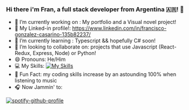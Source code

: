 ### Hi there i'm Fran, a full stack developer from Argentina 🇦🇷! 👋



- 🔭 I’m currently working on : My portfolio and a Visual novel project!
- 💼 My Linked-in profile!: https://www.linkedin.com/in/francisco-gonzalez-casarino-135b82237/
- 🌱 I’m currently learning : Typescript && hopefully C# soon!
- 👯 I’m looking to collaborate on: projects that use Javascript (React-Redux, Express, Node) or Python!  
- 😄 Pronouns: He/Him
- 💻 My Skills:
    [![My Skills](https://skillicons.dev/icons?i=js,html,css,tailwind,react,redux,nodejs,express,postgres,postman,sequelize,py,sqlite,pr,ps,ai)](https://skillicons.dev)
- 🎵 Fun Fact: my coding skills increase by an astounding 100% when listening to music
- 🎧 Now Jammin' to:



[![spotify-github-profile](https://spotify-github-profile.vercel.app/api/view?uid=21iuvpbng2pvmdzi2qs7lwdbi&cover_image=true&theme=natemoo-re&show_offline=false&background_color=121212&interchange=false&bar_color=53b14f&bar_color_cover=false)](https://spotify-github-profile.vercel.app/api/view?uid=21iuvpbng2pvmdzi2qs7lwdbi&redirect=true)





